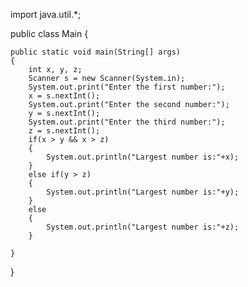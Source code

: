 import java.util.*;

public class Main {
  
    public static void main(String[] args) 
    {
        int x, y, z;
        Scanner s = new Scanner(System.in);
        System.out.print("Enter the first number:");
        x = s.nextInt();
        System.out.print("Enter the second number:");
        y = s.nextInt();
        System.out.print("Enter the third number:");
        z = s.nextInt();
        if(x > y && x > z)
        {
            System.out.println("Largest number is:"+x);
        }
        else if(y > z)
        {
            System.out.println("Largest number is:"+y);
        }
        else
        {
            System.out.println("Largest number is:"+z);
        }
 
    }
}
